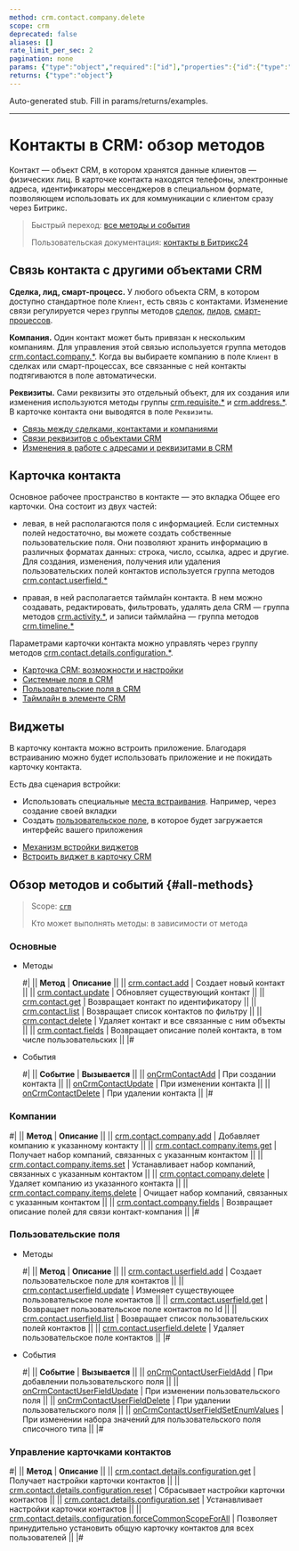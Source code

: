 ```yaml
---
method: crm.contact.company.delete
scope: crm
deprecated: false
aliases: []
rate_limit_per_sec: 2
pagination: none
params: {"type":"object","required":["id"],"properties":{"id":{"type":"integer"}}}
returns: {"type":"object"}
---
```


Auto-generated stub. Fill in params/returns/examples.

---

# Контакты в CRM: обзор методов

Контакт — объект CRM, в котором хранятся данные клиентов — физических лиц. В карточке контакта находятся телефоны, электронные адреса, идентификаторы мессенджеров в специальном формате, позволяющем использовать их для коммуникации с клиентом сразу через Битрикс. 

> Быстрый переход: [все методы и события](#all-methods) 
> 
> Пользовательская документация: [контакты в Битрикс24](https://helpdesk.bitrix24.ru/open/5491741/) 

## Связь контакта с другими объектами CRM

**Сделка, лид, смарт-процесс.** У любого объекта CRM, в котором доступно стандартное поле `Клиент`, есть связь с контактами. Изменение связи регулируется через группы методов [сделок](../deals/index.md), [лидов](../leads/index.md), [смарт-процессов](../universal/index.md). 

**Компания.** Один контакт может быть привязан к нескольким компаниям. Для управления этой связью используется группа методов [crm.contact.company.*](./company/index.md).  Когда вы выбираете компанию в поле `Клиент` в сделках или смарт-процессах, все связанные с ней контакты подтягиваются в поле автоматически. 

**Реквизиты.** Сами реквизиты это отдельный объект, для их создания или изменения используются методы группы [crm.requisite.*](../requisites/index.md) и [crm.address.*](../requisites/addresses/index.md). В карточке контакта они выводятся в поле `Реквизиты`. 



- [Связь между сделками, контактами и компаниями](https://helpdesk.bitrix24.ru/open/2501159/)
- [Связи реквизитов с объектами CRM](../requisites/links/index.md)
- [Изменения в работе с адресами и реквизитами в CRM](https://helpdesk.bitrix24.ru/open/11706682/)



## Карточка контакта

Основное рабочее пространство в контакте — это вкладка Общее его карточки. Она состоит из двух частей: 

* левая, в ней располагаются поля с информацией. Если системных полей недостаточно, вы можете создать собственные пользовательские поля. Они позволяют хранить информацию в различных форматах данных: строка, число, ссылка, адрес и другие. Для создания, изменения, получения или удаления пользовательских полей контактов используется группа методов [crm.contact.userfield.*](./userfield/index.md)

* правая, в ней располагается таймлайн контакта.  В нем можно создавать, редактировать, фильтровать, удалять дела CRM — группа методов [crm.activity.*](../timeline/activities/index.md), и записи таймлайна — группа методов [crm.timeline.*](../timeline/index.md)

Параметрами карточки контакта можно управлять через группу методов [crm.contact.details.configuration.*](./custom-form/index.md). 



- [Карточка CRM: возможности и настройки](https://helpdesk.bitrix24.ru/open/22804914/)
- [Системные поля в CRM](https://helpdesk.bitrix24.ru/open/18478840/)
- [Пользовательские поля в CRM](https://helpdesk.bitrix24.ru/open/22048980/)
- [Таймлайн в элементе CRM](https://helpdesk.bitrix24.ru/open/23960160/)



## Виджеты

В карточку контакта можно встроить приложение. Благодаря встраиванию можно будет использовать приложение и не покидать карточку контакта.

Есть два сценария встройки:

* Использовать специальные [места встраивания](../../widgets/crm/index.md). Например, через создание своей вкладки
* Создать [пользовательское поле](../../../tutorials/crm/crm-widgets/widget-as-field-in-lead-page.md), в которое будет загружается интерфейс вашего приложения



- [Механизм встройки виджетов](../../widgets/index.md)
- [Встроить виджет в карточку CRM](../../../tutorials/crm/crm-widgets/widget-as-detail-tab.md)



## Обзор методов и событий {#all-methods}

> Scope: [`crm`](../../scopes/permissions.md)
>
> Кто может выполнять методы: в зависимости от метода

### Основные



- Методы
  
    #|
    || **Метод** | **Описание** ||
    || [crm.contact.add](./crm-contact-add.md) | Создает новый контакт ||
    || [crm.contact.update](./crm-contact-update.md) | Обновляет существующий контакт ||
    || [crm.contact.get](./crm-contact-get.md) | Возвращает контакт по идентификатору ||
    || [crm.contact.list](./crm-contact-list.md) | Возвращает список контактов по фильтру ||
    || [crm.contact.delete](./crm-contact-delete.md) | Удаляет контакт и все связанные с ним объекты ||
    || [crm.contact.fields](./crm-contact-fields.md) | Возвращает описание полей контакта, в том числе пользовательских ||
    |#

- События

    #|
    || **Событие** | **Вызывается** ||
    || [onCrmContactAdd](./events/on-crm-contact-add.md) | При создании контакта ||
    || [onCrmContactUpdate](./events/on-crm-contact-update.md) | При изменении контакта ||
    || [onCrmContactDelete](./events/on-crm-contact-delete.md) | При удалении контакта ||
    |#




### Компании

#|
|| **Метод** | **Описание** ||
|| [crm.contact.company.add](./company/crm-contact-company-add.md) | Добавляет компанию к указанному контакту ||
|| [crm.contact.company.items.get](./company/crm-contact-company-items-get.md) | Получает набор компаний, связанных с указанным контактом ||
|| [crm.contact.company.items.set](./company/crm-contact-company-items-set.md) | Устанавливает набор компаний, связанных с указанным контактом ||
|| [crm.contact.company.delete](./company/crm-contact-company-delete.md) | Удаляет компанию из указанного контакта ||
|| [crm.contact.company.items.delete](./company/crm-contact-company-items-delete.md) | Очищает набор компаний, связанных с указанным контактом ||
|| [crm.contact.company.fields](./company/crm-contact-company-fields.md) | Возвращает описание полей для связи контакт-компания ||
|#

### Пользовательские поля



- Методы

    #|
    || **Метод** | **Описание** ||
    || [crm.contact.userfield.add](./userfield/crm-contact-userfield-add.md) | Создает пользовательское поле для контактов ||
    || [crm.contact.userfield.update](./userfield/crm-contact-userfield-update.md) | Изменяет существующее пользовательское поле контактов ||
    || [crm.contact.userfield.get](./userfield/crm-contact-userfield-get.md) | Возвращает пользовательское поле контактов по Id ||
    || [crm.contact.userfield.list](./userfield/crm-contact-userfield-list.md) | Возвращает список пользовательских полей контактов ||
    || [crm.contact.userfield.delete](./userfield/crm-contact-userfield-delete.md) | Удаляет пользовательское поле контактов ||
    |#

- События

    #|
    || **Событие** | **Вызывается** ||
    || [onCrmContactUserFieldAdd](./userfield/events/on-crm-contact-user-field-add.md) | При добавлении пользовательского поля ||
    || [onCrmContactUserFieldUpdate](./userfield/events/on-crm-contact-user-field-update.md) | При изменении пользовательского поля ||
    || [onCrmContactUserFieldDelete](./userfield/events/on-crm-contact-user-field-delete.md) | При удалении пользовательского поля ||
    || [onCrmContactUserFieldSetEnumValues](./userfield/events/on-crm-contact-user-field-set-enum-values.md) | При изменении набора значений для пользовательского поля списочного типа ||
    |#



### Управление карточками контактов

#|
|| **Метод** | **Описание** ||
|| [crm.contact.details.configuration.get](./custom-form/crm-contact-details-configuration-get.md) | Получает настройки карточки контактов ||
|| [crm.contact.details.configuration.reset](./custom-form/crm-contact-details-configuration-reset.md) | Сбрасывает настройки карточки контактов ||
|| [crm.contact.details.configuration.set](./custom-form/crm-contact-details-configuration-set.md) | Устанавливает настройки карточки контактов ||
|| [crm.contact.details.configuration.forceCommonScopeForAll](./custom-form/crm-contact-details-configuration-force-common-scope-for-all.md) | Позволяет принудительно установить общую карточку контактов для всех пользователей ||
|#
